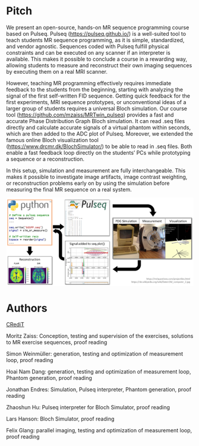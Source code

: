 # Pitch

We present an open-source, hands-on MR sequence programming course based on Pulseq. Pulseq (https://pulseq.github.io/) is a well-suited tool to teach students MR sequence programming, as it is simple, standardized, and vendor agnostic. Sequences coded with Pulseq fulfill physical constraints and can be executed on any scanner if an interpreter is available. This makes it possible to conclude a course in a rewarding way, allowing students to measure and reconstruct their own imaging sequences by executing them on a real MRI scanner.

However, teaching MR programming effectively requires immediate feedback to the students from the beginning, starting with analyzing the signal of the first self-written FID sequence. Getting quick feedback for the first experiments, MRI sequence prototypes, or unconventional ideas of a larger group of students requires a universal Bloch simulation. Our course tool (https://github.com/mzaiss/MRTwin_pulseq) provides a fast and accurate Phase Distribution Graph Bloch simulation. It can read .seq files directly and calculate accurate signals of a virtual phantom within seconds, which are then added to the ADC plot of Pulseq. Moreover, we extended the famous online Bloch visualization tool (https://www.drcmr.dk/BlochSimulator/) to be able to read in .seq files. Both enable a fast feedback loop directly on the students’ PCs while prototyping a sequence or a reconstruction.

In this setup, simulation and measurement are fully interchangeable. This makes it possible to investigate image artifacts, image contrast weighting, or reconstruction problems early on by using the simulation before measuring the final MR sequence on a real system.

![FIG1](Figure1.png)

# Authors

[CRediT](https://www.elsevier.com/authors/policies-and-guidelines/credit-author-statement)

Moritz Zaiss: Conception, testing and supervision of the exercises, solutions to MR exercise sequences, proof reading

Simon Weinmüller: generation, testing and optimization of measurement loop, proof reading

Hoai Nam Dang: generation, testing and optimization of measurement loop, Phantom generation, proof reading

Jonathan Endres: Simulation, Pulseq interpreter, Phantom generation, proof reading

Zhaoshun Hu: Pulseq interpreter for Bloch Simulator, proof reading

Lars Hanson: Bloch Simulator, proof reading

Felix Glang: parallel imaging, testing and optimization of measurement loop, proof reading
